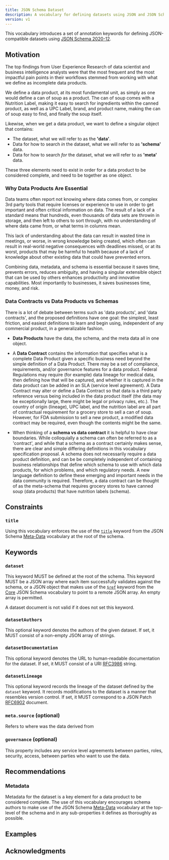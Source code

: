 ```yaml
---
title: JSON Schema Dataset
description: A vocabulary for defining datasets using JSON and JSON Schema
version: v1
---
```


This vocabulary introduces a set of annotation keywords for defining
JSON-compatible datasets using [JSON Schema 2020-12][json-schema-2020-12].

Motivation
----------

The top findings from User Experience Research of data scientist and business intelligence analysts were that the most frequent and the most impactful pain points in their workflows stemmed from working with what we define as incomplete data products.

We define a data product, at its most fundamental unit, as simply as one would define a can of soup as a product. The can of soup comes with a Nutrition Label, making it easy to search for ingredients within the canned product, as well as a UPC Label, brand, and product name, making the can of soup easy to find, and finally the soup itself.

Likewise, when we get a data product, we want to define a singular object that contains:

- The dataset, what we will refer to as the **'data'**.
- Data for how to search <i>in</i> the dataset, what we will refer to as **'schema'** data.
- Data for how to search <i>for</i> the dataset, what we will refer to as **'meta'** data.

These three elements need to exist in order for a data product to be considered complete, and need to be together as one object.

### Why Data Products Are Essential

Data teams often report not knowing where data comes from, or complex 3rd party tools that require licenses or experience to use in order to get important and often critical information on data. The result of a lack of a standard means that hundreds, even thousands of data sets are throwin in storage, and then left to others to sort through, with no understanding of where data came from, or what terms in columns mean.

This lack of understanding about the data can result in wasted time in meetings, or worse, in wrong knowledge being created, which often can result in real-world negative consequences with deadlines missed, or at its worst, products that may be harmful to health because of a lack of knowledge about other existing data that could have prevented errors.

Combining data, metadata, and schema is essential because it saves time, prevents errors, reduces ambiguity, and having a singular extensible object that can be used by others enhances productivity and innovative capabilities. Most importantly to businesses, it saves businesses time, money, and risk.

### Data Contracts vs Data Products vs Schemas

There is a lot of debate between terms such as 'data products', and 'data contracts', and the proposed definitions have one goal: the simplest, least friction, and easiest definitions to learn and begin using, independent of any commercial product, in a generalizable fashion.

- **Data Products** have the data, the schema, and the meta data all in one object.

- A **Data Contract** contains the information that specifies what is a complete Data Product given a specific business need beyond the simple definition of a Data Product. There may be a set of compliance, requirements, and/or governance features for a data product. Federal Regulations may require (for example) data lineage for medical data, then defining how that will be captured, and whether it is captured in the data product can be added in an SLA (service level agreement). A Data Contract may alter or define a Data Contract so that data is a third party reference versus being included in the data product itself (the data may be exceptionally large, there might be legal or privacy rules, etc.). The country of origin (lineage), UPC label, and the nutrition label are all part of contractual requirement for a grocery store to sell a can of soup. However, for FDA submission to sell a new product, a modified data contract may be required, even though the contents might be the same.

- When thinking of a **schema vs data contract** it is helpful to have clear boundaries. While colloquially a schema can often be referred to as a 'contract', and while that a schema as a contract certainly makes sense, there are clear and simple differing definitions in this vocabulary specification proposal. A schema does not necessarily require a data product definition, and can be be completely independent of containing business relationships that define which schema to use with which data products, for which problems, and which regulatory needs. A new language definition to define these emerging and important needs in the data community is required. Therefore, a data contract can be thought of as the meta-schema that requires grocery stores to have canned soup (data products) that have nutrition labels (schema).

Constraints
-----------

### `title`

Using this vocabulary enforces the use of the
[`title`][json-schema-2020-12-title] keyword from the JSON Schema
[Meta-Data][json-schema-2020-12-meta-data] vocabulary at the root of the
schema.

Keywords
--------

### `dataset`

This keyword MUST be defined at the root of the schema. This keyword MUST be a
JSON array where each item successfully validates against the schema, or a JSON
object that makes use of the [`$ref`][json-schema-2020-12-ref] keyword from the
[Core][json-schema-2020-12-core] JSON Schema vocabulary to point to a remote
JSON array. An empty array is permitted.

A dataset document is not valid if it does not set this keyword.

### `datasetAuthors`

This optional keyword denotes the authors of the given dataset. If set, it MUST
consist of a non-empty JSON array of strings.

### `datasetDocumentation`

This optional keyword denotes the URL to human-readable documentation for the
dataset. If set, it MUST consist of a URI [RFC3986][RFC3986] string.

### `datasetLineage`

This optional keyword records the lineage of the dataset defined by the
`dataset` keyword. It records modifications to the dataset is a manner that
resembles version control.  If set, it MUST correspond to a JSON Patch
[RFC6902][RFC6902] document.

### `meta.source` (optional)
Refers to where was the data derived from

### `governance` (optional)
This property includes any service level agreements between parties, roles, security, access, between parties who want to use the data.

Recommendations
---------------

### Metadata

Metadata for the dataset is a key element for a data product to be considered
complete. The use of this vocabulary encourages schema authors to make use of
the JSON Schema [Meta-Data][json-schema-2020-12-meta-data] vocabulary at the
top-level of the schema and in any sub-properties it defines as thoroughly as
possible.

Examples
--------

Acknowledgments
---------------

[json-schema-2020-12]: https://json-schema.org/draft/2020-12/json-schema-core.html
[json-schema-2020-12-core]: https://json-schema.org/draft/2020-12/json-schema-core.html#name-the-json-schema-core-vocabu
[json-schema-2020-12-meta-data]: https://json-schema.org/draft/2020-12/json-schema-validation.html#name-a-vocabulary-for-basic-meta
[json-schema-2020-12-ref]: https://json-schema.org/draft/2020-12/json-schema-core.html#ref
[json-schema-2020-12-title]: https://json-schema.org/draft/2020-12/json-schema-validation.html#name-title-and-description
[RFC3986]: https://www.rfc-editor.org/rfc/rfc3986
[RFC6902]: https://www.rfc-editor.org/rfc/rfc6902
